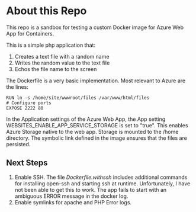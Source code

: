 # About this Repo

This repo is a sandbox for testing a custom Docker image for Azure Web App for Containers.

This is a simple php application that:
1. Creates a text file with a random name
2. Writes the random value to the text file
3. Echos the file name to the screen

The Dockerfile is a very basic implementation. Most relevant to Azure are the lines:

```
RUN ln -s /home/site/wwwroot/files /var/www/html/files
# Configure ports
EXPOSE 2222 80
```
In the Application settings of the Azure Web App, the App setting WEBSITES_ENABLE_APP_SERVICE_STORAGE is set to "true". 
This enables Azure Storage native to the web app. Storage is mounted to the /home directory. The symbolic link defined in the image ensures that the files
are persisted.

## Next Steps

1. Enable SSH. The file _Dockerfile.withssh_ includes additional commands for installing open-ssh and starting ssh at runtime. Unfortunately, I have not been able to get this to work. The app fails to start with an ambiguous ERROR message in the docker log.
2. Enable symlinks for apache and PHP Error logs.
